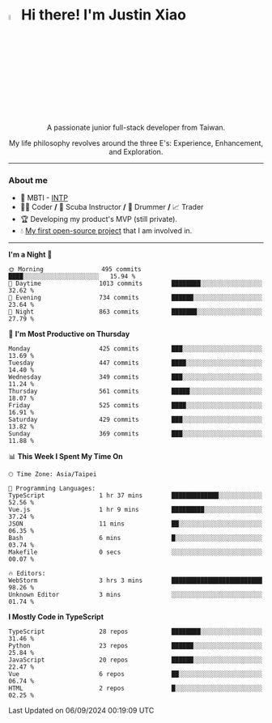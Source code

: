 # <img src="https://media.giphy.com/media/hvRJCLFzcasrR4ia7z/giphy.gif" width="5%">Hi there! I'm Justin Xiao
<p align="center">A passionate junior full-stack developer from Taiwan.  </p>
<p align="center">My life philosophy revolves around the three E's: Experience, Enhancement, and Exploration.</p>

---
### About me
- 👀 MBTI - [INTP](https://www.16personalities.com/intp-personality)
- 👨‍💻 Coder **/** 🤿 Scuba Instructor **/** 🥁 Drummer **/** 📈 Trader
- 🏆 Developing my product's MVP (still private).
- 💧 [My first open-source project](https://github.com/Game-as-a-Service/Game-Lobby-Web) that I am involved in.

---
<!--START_SECTION:waka-->
**I'm a Night 🦉** 

```text
🌞 Morning                495 commits         ████░░░░░░░░░░░░░░░░░░░░░   15.94 % 
🌆 Daytime                1013 commits        ████████░░░░░░░░░░░░░░░░░   32.62 % 
🌃 Evening                734 commits         ██████░░░░░░░░░░░░░░░░░░░   23.64 % 
🌙 Night                  863 commits         ███████░░░░░░░░░░░░░░░░░░   27.79 % 
```
📅 **I'm Most Productive on Thursday** 

```text
Monday                   425 commits         ███░░░░░░░░░░░░░░░░░░░░░░   13.69 % 
Tuesday                  447 commits         ████░░░░░░░░░░░░░░░░░░░░░   14.40 % 
Wednesday                349 commits         ███░░░░░░░░░░░░░░░░░░░░░░   11.24 % 
Thursday                 561 commits         █████░░░░░░░░░░░░░░░░░░░░   18.07 % 
Friday                   525 commits         ████░░░░░░░░░░░░░░░░░░░░░   16.91 % 
Saturday                 429 commits         ███░░░░░░░░░░░░░░░░░░░░░░   13.82 % 
Sunday                   369 commits         ███░░░░░░░░░░░░░░░░░░░░░░   11.88 % 
```


📊 **This Week I Spent My Time On** 

```text
🕑︎ Time Zone: Asia/Taipei

💬 Programming Languages: 
TypeScript               1 hr 37 mins        █████████████░░░░░░░░░░░░   52.56 % 
Vue.js                   1 hr 9 mins         █████████░░░░░░░░░░░░░░░░   37.24 % 
JSON                     11 mins             ██░░░░░░░░░░░░░░░░░░░░░░░   06.35 % 
Bash                     6 mins              █░░░░░░░░░░░░░░░░░░░░░░░░   03.74 % 
Makefile                 0 secs              ░░░░░░░░░░░░░░░░░░░░░░░░░   00.07 % 

🔥 Editors: 
WebStorm                 3 hrs 3 mins        █████████████████████████   98.26 % 
Unknown Editor           3 mins              ░░░░░░░░░░░░░░░░░░░░░░░░░   01.74 % 
```

**I Mostly Code in TypeScript** 

```text
TypeScript               28 repos            ████████░░░░░░░░░░░░░░░░░   31.46 % 
Python                   23 repos            ██████░░░░░░░░░░░░░░░░░░░   25.84 % 
JavaScript               20 repos            ██████░░░░░░░░░░░░░░░░░░░   22.47 % 
Vue                      6 repos             ██░░░░░░░░░░░░░░░░░░░░░░░   06.74 % 
HTML                     2 repos             █░░░░░░░░░░░░░░░░░░░░░░░░   02.25 % 
```




 Last Updated on 06/09/2024 00:19:09 UTC
<!--END_SECTION:waka-->
